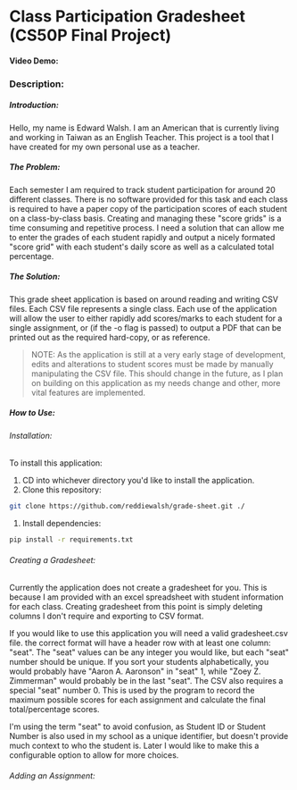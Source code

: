 # Class Participation Gradesheet (CS50P Final Project)

#### Video Demo: <URL HERE: TODO>

### Description:

##### Introduction:

Hello, my name is Edward Walsh. I am an American that is currently living and working in Taiwan as an English Teacher. This project is a tool that I have created for my own personal use as a teacher. 

##### The Problem:

Each semester I am required to track student participation for around 20 different classes. There is no software provided for this task and each class is required to have a paper copy of the participation scores of each student on a class-by-class basis. Creating and managing these "score grids" is a time consuming and repetitive process. I need a solution that can allow me to enter the grades of each student rapidly and output a nicely formated  "score grid" with each student's daily score as well as a calculated total percentage.

##### The Solution: 

This grade sheet application is based on around reading and writing CSV files. Each CSV file represents a single class. Each use of the application will allow the user to either rapidly add scores/marks to each student for a single assignment, or (if the -o flag is passed) to output a PDF that can be printed out as the required hard-copy, or as reference.

>NOTE: As the application is still at a very early stage of development, edits and alterations to student scores must be made by manually manipulating the CSV file. This should change in the future, as I plan on building on this application as my needs change and other, more vital features are implemented.

##### How to Use:

###### Installation:

To install this application:

1. CD into whichever directory you'd like to install the application.
1. Clone this repository:
```bash
git clone https://github.com/reddiewalsh/grade-sheet.git ./
```
1. Install dependencies:
```bash
pip install -r requirements.txt
```

###### Creating a Gradesheet:

Currently the application does not create a gradesheet for you. This is because I am provided with an excel spreadsheet with student information for each class. Creating gradesheet from this point is simply deleting columns I don't require and exporting to CSV format.

If you would like to use this application you will need a valid gradesheet.csv file. the correct format will have a header row with at least one column: "seat". The "seat" values can be any integer you would like, but each "seat" number should be unique. If you sort your students alphabetically, you would probably have "Aaron A. Aaronson" in "seat" 1, while "Zoey Z. Zimmerman" would probably be in the last "seat". The CSV also requires a special "seat" number 0. This is used by the program to record the maximum possible scores for each assignment and calculate the final total/percentage scores.

I'm  using the term "seat" to avoid confusion, as Student ID or Student Number is also used in my school as a unique identifier, but doesn't provide much context to who the student is. Later I would like to make this a configurable option to allow for more choices.


###### Adding an Assignment:






